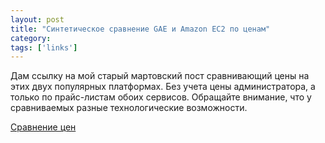 ```yaml
---
layout: post
title: "Синтетическое сравнение GAE и Amazon EC2 по ценам"
category: 
tags: ['links']
---
```

Дам ссылку на мой старый мартовский пост сравнивающий цены на этих двух популярных платформах. Без учета цены администратора, а только по прайс-листам обоих сервисов. Обращайте внимание, что у сравниваемых разные технологические возможности.

[Сравнение цен](http://xenru.livejournal.com/138948.html)
